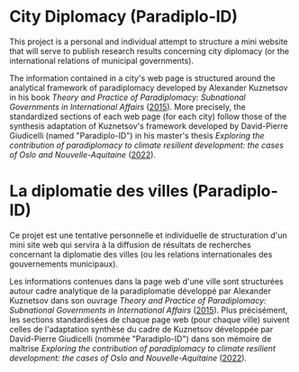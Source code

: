 # City Diplomacy (Paradiplo-ID)

This project is a personal and individual attempt to structure a mini website that will serve to publish research results concerning city diplomacy (or the international relations of municipal governments).

The information contained in a city's web page is structured around the analytical framework of paradiplomacy developed by Alexander Kuznetsov in his book *Theory and Practice of Paradiplomacy: Subnational Governments in International Affairs* ([2015](https://www.routledge.com/Theory-and-Practice-of-Paradiplomacy-Subnational-Governments-in-International/Kuznetsov/p/book/9780367600402)). More precisely, the standardized sections of each web page (for each city) follow those of the synthesis adaptation of Kuznetsov's framework developed by David-Pierre Giudicelli (named "Paradiplo-ID") in his master's thesis *Exploring the contribution of paradiplomacy to climate resilient development: the cases of Oslo and Nouvelle-Aquitaine* ([2022](https://hdl.handle.net/11250/3023687)).


# La diplomatie des villes (Paradiplo-ID)

Ce projet est une tentative personnelle et individuelle de structuration d'un mini site web qui servira à la diffusion de résultats de recherches concernant la diplomatie des villes (ou les relations internationales des gouvernements municipaux).

Les informations contenues dans la page web d'une ville sont structurées autour cadre analytique de la paradiplomatie développé par Alexander Kuznetsov dans son ouvrage *Theory and Practice of Paradiplomacy: Subnational Governments in International Affairs* ([2015](https://www.routledge.com/Theory-and-Practice-of-Paradiplomacy-Subnational-Governments-in-International/Kuznetsov/p/book/9780367600402)). Plus précisément, les sections standardisées de chaque page web (pour chaque ville) suivent celles de l'adaptation synthèse du cadre de Kuznetsov développée par David-Pierre Giudicelli (nommée "Paradiplo-ID") dans son mémoire de maîtrise *Exploring the contribution of paradiplomacy to climate resilient development: the cases of Oslo and Nouvelle-Aquitaine* ([2022](https://hdl.handle.net/11250/3023687)).
